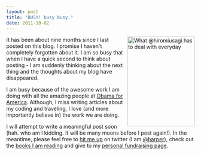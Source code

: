 ```yaml
--- 
layout: post
title: "BUSY! busy busy."
date: 2011-10-02
--- 
```


<img src="http://farm7.static.flickr.com/6014/5933954537_392b0caa83_m.jpg" width="180" height="240" alt="What @hiromiusagi has to deal with everyday" align="right">

It has been about nine months since I last posted on this blog. I promise I haven't completely forgotten about it. I am so busy that when I have a quick second to  think about posting - I am suddenly thinking about the next thing and the thoughts about my blog have disappeared.

I am busy because of the awesome work I am doing with all the amazing people at [Obama for America](http://barackobama.com). Although, I miss writing articles about my coding and traveling, I love (and more importantly believe in) the work we are doing. 

I will attempt to write a meaningful post soon (hah. who am I kidding. It will be many moons before I post again!). In the meantime, please feel free to [hit me up](https://twitter.com/intent/tweet?text=@harper+yo) on twitter (I am  [@harper](https://twitter.com/intent/follow?screen_name=harper)), check out the [books I am reading](https://harperreed.org/books) and give to my [personal fundraising page](https://donate.barackobama.com/page/outreach/view/2012/harper).
